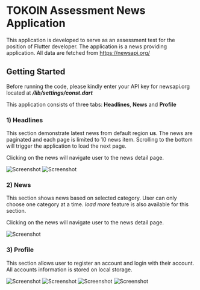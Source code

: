 # TOKOIN Assessment News Application

This application is developed to serve as an assessment test for the position of Flutter developer.
The application is a news providing application. All data are fetched from https://newsapi.org/

## Getting Started

Before running the code, please kindly enter your API key for newsapi.org located at ***/lib/settings/const.dart***

This application consists of three tabs: **Headlines**, **News** and **Profile**

### 1) Headlines

This section demonstrate latest news from default region **us**. The news are paginated and each page is limited to 10 news item.
Scrolling to the bottom will trigger the application to load the next page.

Clicking on the news will navigate user to the news detail page.

![Screenshot](/examples/headlines.png)
![Screenshot](/examples/news_detail.png)

### 2) News

This section shows news based on selected category. User can only choose one category at a time. *load more* feature is also available for this section.

Clicking on the news will navigate user to the news detail page.

![Screenshot](/examples/news_by_category.png)

### 3) Profile

This section allows user to register an account and login with their account. All accounts information is stored on local storage.

![Screenshot](/examples/logged_in.png)
![Screenshot](/examples/not_logged_in.png)
![Screenshot](/examples/login_bottom_sheet.png)
![Screenshot](/examples/register_bottom_sheet.png)
